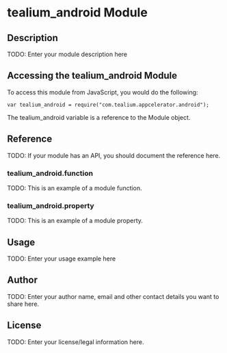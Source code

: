 # tealium_android Module

## Description

TODO: Enter your module description here

## Accessing the tealium_android Module

To access this module from JavaScript, you would do the following:

    var tealium_android = require("com.tealium.appcelerator.android");

The tealium_android variable is a reference to the Module object.

## Reference

TODO: If your module has an API, you should document
the reference here.

### tealium_android.function

TODO: This is an example of a module function.

### tealium_android.property

TODO: This is an example of a module property.

## Usage

TODO: Enter your usage example here

## Author

TODO: Enter your author name, email and other contact
details you want to share here.

## License

TODO: Enter your license/legal information here.
